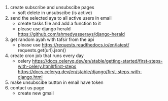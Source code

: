 1. create subscribe and unsubscibe pages 
    - soft delete in unsubscibe (is active)
2. send the selected aya to all active users in email
    - create tasks file and add a function to it
    - please use django herald https://github.com/ahmedyasserays/django-herald
3. get random ayah with tafsir from the api
    - please use 
        https://requests.readthedocs.io/en/latest/
        requests.get(url).json()
4. create cron job that runs every day
    - celery 
        https://docs.celeryq.dev/en/stable/getting-started/first-steps-with-celery.html#first-steps
        https://docs.celeryq.dev/en/stable/django/first-steps-with-django.html
5. make unsubscibe button in email have token
6. contact us page
    - create new gmail
